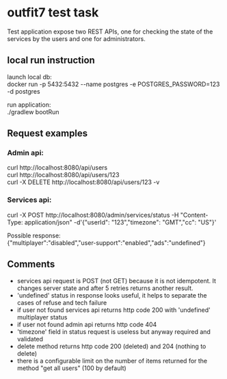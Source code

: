 # outfit7 test task

Test application expose two REST APIs, one for checking the state of the services by the users and one for administrators.

## local run instruction 

launch local db: \
docker run -p 5432:5432 --name postgres -e POSTGRES_PASSWORD=123 -d postgres

run application: \
./gradlew bootRun

## Request examples

### Admin api:
curl http://localhost:8080/api/users \
curl http://localhost:8080/api/users/123 \
curl -X DELETE http://localhost:8080/api/users/123 -v

### Services api:
curl -X POST http://localhost:8080/admin/services/status  -H "Content-Type: application/json" -d'{"userId": "123","timezone": "GMT","cc": "US"}'

Possible response: \
{"multiplayer":"disabled","user-support":"enabled","ads":"undefined"}

## Comments
- services api request is POST (not GET) because it is not idempotent. It changes server state and after 5 retries returns another result.
- 'undefined' status in response looks useful, it helps to separate the cases of refuse and tech failure
- if user not found services api returns http code 200 with 'undefined' multiplayer status 
- if user not found admin api returns http code 404
- 'timezone' field in status request is useless but anyway required and validated
- delete method returns http code 200 (deleted) and 204 (nothing to delete) 
- there is a configurable limit on the number of items returned for the method "get all users" (100 by default) 


